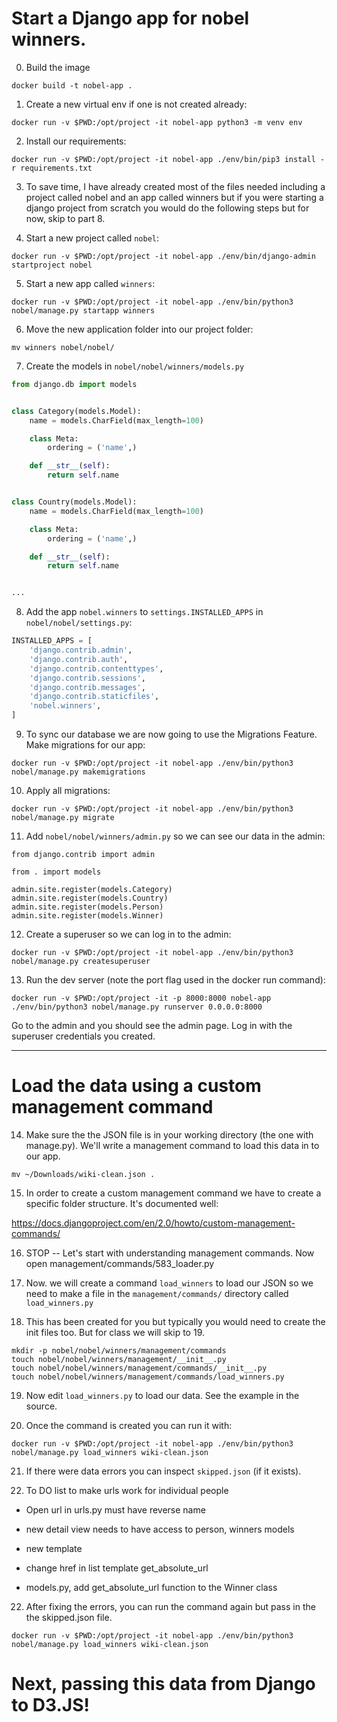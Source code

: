 
# Start a Django app for nobel winners.

0. Build the image
```
docker build -t nobel-app .
```


1. Create a new virtual env if one is not created already:

```
docker run -v $PWD:/opt/project -it nobel-app python3 -m venv env
```

2. Install our requirements:

```
docker run -v $PWD:/opt/project -it nobel-app ./env/bin/pip3 install -r requirements.txt
```

3. To save time, I have already created most of the files needed including a project called nobel and an app called winners but if you were starting a django project from scratch you would do the following steps but for now, skip to part 8.

4. Start a new project called `nobel`:

```
docker run -v $PWD:/opt/project -it nobel-app ./env/bin/django-admin startproject nobel
```

5. Start a new app called `winners`:

```
docker run -v $PWD:/opt/project -it nobel-app ./env/bin/python3 nobel/manage.py startapp winners
```

6. Move the new application folder into our project folder:

```
mv winners nobel/nobel/
```

7. Create the models in `nobel/nobel/winners/models.py`

```python
from django.db import models


class Category(models.Model):
    name = models.CharField(max_length=100)

    class Meta:
        ordering = ('name',)

    def __str__(self):
        return self.name


class Country(models.Model):
    name = models.CharField(max_length=100)

    class Meta:
        ordering = ('name',)

    def __str__(self):
        return self.name


...
```

8. Add the app `nobel.winners` to `settings.INSTALLED_APPS` in `nobel/nobel/settings.py`:

```python
INSTALLED_APPS = [
    'django.contrib.admin',
    'django.contrib.auth',
    'django.contrib.contenttypes',
    'django.contrib.sessions',
    'django.contrib.messages',
    'django.contrib.staticfiles',
    'nobel.winners',
]
```

9. To sync our database we are now going to use the Migrations Feature. Make migrations for our app:

```
docker run -v $PWD:/opt/project -it nobel-app ./env/bin/python3 nobel/manage.py makemigrations
```

10. Apply all migrations:

```
docker run -v $PWD:/opt/project -it nobel-app ./env/bin/python3 nobel/manage.py migrate
```

11. Add `nobel/nobel/winners/admin.py` so we can see our data in the admin:

```
from django.contrib import admin

from . import models

admin.site.register(models.Category)
admin.site.register(models.Country)
admin.site.register(models.Person)
admin.site.register(models.Winner)

```

12. Create a superuser so we can log in to the admin:

```
docker run -v $PWD:/opt/project -it nobel-app ./env/bin/python3 nobel/manage.py createsuperuser
```

13. Run the dev server (note the port flag used in the docker run command):

```
docker run -v $PWD:/opt/project -it -p 8000:8000 nobel-app ./env/bin/python3 nobel/manage.py runserver 0.0.0.0:8000
```

Go to the admin and you should see the admin page. Log in with the superuser
credentials you created.

--------------------------------------------------------------------------------

# Load the data using a custom management command

14. Make sure the the JSON file is in your working directory (the one with manage.py). We'll write a
management command to load this data in to our app.

```
mv ~/Downloads/wiki-clean.json .
```

15. In order to create a custom management command we have to create a specific
folder structure. It's documented well:

https://docs.djangoproject.com/en/2.0/howto/custom-management-commands/


16. STOP -- Let's start with understanding management commands. Now open management/commands/583_loader.py

17. Now. we will create a command `load_winners`  to load our JSON so we need to make a file in the
`management/commands/` directory called `load_winners.py`

18. This has been created for you but typically you would need to create the init files too. But for class we will skip to 19.
```
mkdir -p nobel/nobel/winners/management/commands
touch nobel/nobel/winners/management/__init__.py
touch nobel/nobel/winners/management/commands/__init__.py
touch nobel/nobel/winners/management/commands/load_winners.py
```

19. Now edit `load_winners.py` to load our data. See the example in the source.

20. Once the command is created you can run it with:

```
docker run -v $PWD:/opt/project -it nobel-app ./env/bin/python3 nobel/manage.py load_winners wiki-clean.json
```

21. If there were data errors you can inspect `skipped.json` (if it exists).


22. To DO list to make urls work for individual people
* Open url in urls.py
  must have reverse name
  
* new detail view
  needs to have access to person, winners models
  
* new template

* change href in list template
get_absolute_url

* models.py, add get_absolute_url function to the Winner class



22. After fixing the errors, you can run the command again but pass in the the skipped.json file.
```
docker run -v $PWD:/opt/project -it nobel-app ./env/bin/python3 nobel/manage.py load_winners wiki-clean.json
```

# Next, passing this data from Django to D3.JS!
